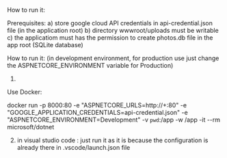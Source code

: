 How to run it:


Prerequisites:
a) store google cloud API credentials in api-credential.json file (in the application root)
b) directory wwwroot/uploads must be writable
c) the applicatiom must has the permission to create photos.db file in the app root (SQLite database)



How to run it:
(in development environment, for production use just change the ASPNETCORE_ENVIRONMENT variable for Production)


1)
Use Docker:

docker run -p 8000:80 -e "ASPNETCORE_URLS=http://+:80" -e "GOOGLE_APPLICATION_CREDENTIALS=api-credential.json" -e "ASPNETCORE_ENVIRONMENT=Development" -v `pwd`:/app  -w /app  -it --rm microsoft/dotnet


2) in visual studio code :
just run it as it is because the configuration is already there in .vscode/launch.json file


